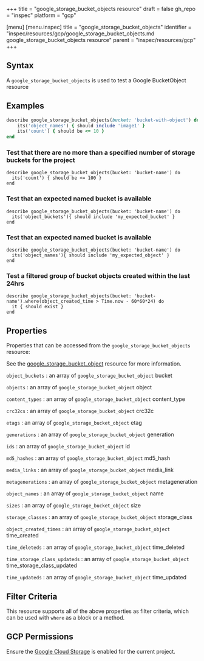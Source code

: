 +++
title = "google_storage_bucket_objects resource"
draft = false
gh_repo = "inspec"
platform = "gcp"

[menu]
  [menu.inspec]
    title = "google_storage_bucket_objects"
    identifier = "inspec/resources/gcp/google_storage_bucket_objects.md google_storage_bucket_objects resource"
    parent = "inspec/resources/gcp"
+++

## Syntax

A `google_storage_bucket_objects` is used to test a Google BucketObject resource

## Examples

```ruby
describe google_storage_bucket_objects(bucket: 'bucket-with-object') do
	its('object_names') { should include 'image1' }
	its('count') { should be <= 10 }
end
```

### Test that there are no more than a specified number of storage buckets for the project

    describe google_storage_bucket_objects(bucket: 'bucket-name') do
      its('count') { should be <= 100 }
    end

### Test that an expected named bucket is available

    describe google_storage_bucket_objects(bucket: 'bucket-name') do
      its('object_buckets'){ should include 'my_expected_bucket' }
    end

### Test that an expected named bucket is available

    describe google_storage_bucket_objects(bucket: 'bucket-name') do
      its('object_names'){ should include 'my_expected_object' }
    end

### Test a filtered group of bucket objects created within the last 24hrs

    describe google_storage_bucket_objects(bucket: 'bucket-name').where(object_created_time > Time.now - 60*60*24) do
      it { should exist }
    end

## Properties

Properties that can be accessed from the `google_storage_bucket_objects` resource:

See the [google_storage_bucket_object](/inspec/resources/google_storage_bucket_object/#properties) resource for more information.

`object_buckets`
: an array of `google_storage_bucket_object` bucket

`objects`
: an array of `google_storage_bucket_object` object

`content_types`
: an array of `google_storage_bucket_object` content_type

`crc32cs`
: an array of `google_storage_bucket_object` crc32c

`etags`
: an array of `google_storage_bucket_object` etag

`generations`
: an array of `google_storage_bucket_object` generation

`ids`
: an array of `google_storage_bucket_object` id

`md5_hashes`
: an array of `google_storage_bucket_object` md5_hash

`media_links`
: an array of `google_storage_bucket_object` media_link

`metagenerations`
: an array of `google_storage_bucket_object` metageneration

`object_names`
: an array of `google_storage_bucket_object` name

`sizes`
: an array of `google_storage_bucket_object` size

`storage_classes`
: an array of `google_storage_bucket_object` storage_class

`object_created_times`
: an array of `google_storage_bucket_object` time_created

`time_deleteds`
: an array of `google_storage_bucket_object` time_deleted

`time_storage_class_updateds`
: an array of `google_storage_bucket_object` time_storage_class_updated

`time_updateds`
: an array of `google_storage_bucket_object` time_updated

## Filter Criteria

This resource supports all of the above properties as filter criteria, which can be used
with `where` as a block or a method.

## GCP Permissions

Ensure the [Google Cloud Storage](https://console.cloud.google.com/apis/library/storage-component.googleapis.com/) is enabled for the current project.
